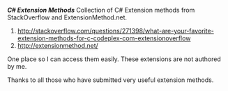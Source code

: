 ﻿***C# Extension Methods***
Collection of C# Extension methods from StackOverflow and ExtensionMethod.net.     
1. http://stackoverflow.com/questions/271398/what-are-your-favorite-extension-methods-for-c-codeplex-com-extensionoverflow   
2. http://extensionmethod.net/   

One place so I can access them easily. These extensions are not authored by me.

Thanks to all those who have submitted very useful extension methods.